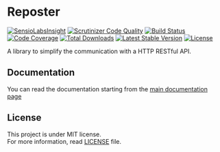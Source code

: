 # Reposter

[![SensioLabsInsight](https://insight.sensiolabs.com/projects/f6f3ce01-ee54-478b-b095-f47774c86ec1/mini.png)](https://insight.sensiolabs.com/projects/f6f3ce01-ee54-478b-b095-f47774c86ec1)
[![Scrutinizer Code Quality](https://scrutinizer-ci.com/g/sellsecure/reposter/badges/quality-score.png?b=master)](https://scrutinizer-ci.com/g/sellsecure/reposter/?branch=master)
[![Build Status](https://travis-ci.org/sellsecure/Reposter.svg?branch=master)](https://travis-ci.org/sellsecure/Reposter)
[![Code Coverage](https://scrutinizer-ci.com/g/sellsecure/reposter/badges/coverage.png?b=master)](https://scrutinizer-ci.com/g/sellsecure/reposter/?branch=master)
[![Total Downloads](https://poser.pugx.org/sellsecure/reposter/downloads)](https://packagist.org/packages/sellsecure/reposter)
[![Latest Stable Version](https://poser.pugx.org/sellsecure/reposter/v/stable)](https://packagist.org/packages/sellsecure/reposter)
[![License](https://poser.pugx.org/sellsecure/reposter/license)](https://packagist.org/packages/sellsecure/reposter)

A library to simplify the communication with a HTTP RESTful API.

## Documentation

You can read the documentation starting from the [main documentation page](doc/index.md)

## License

This project is under MIT license.  
For more information, read [LICENSE](LICENSE) file.
